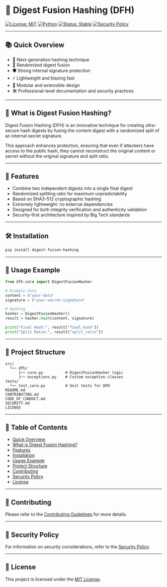 # 🚀 Digest Fusion Hashing (DFH)

[![License: MIT](https://img.shields.io/badge/license-MIT-green.svg)](LICENSE)
[![Python](https://img.shields.io/badge/python-3.10%2B-blue.svg)](https://www.python.org/)
[![Status: Stable](https://img.shields.io/badge/status-stable-brightgreen.svg)]()
[![Security Policy](https://img.shields.io/badge/security-active-critical.svg)](./SECURITY.md)

---

## 📚 Quick Overview

- 🔐 Next-generation hashing technique
- 🎲 Randomized digest fusion
- 🛡️ Strong internal signature protection
- ⚡ Lightweight and blazing fast
- 🧬 Modular and extensible design
- 🛠️ Professional-level documentation and security practices

---

## 🧐 What is Digest Fusion Hashing?

Digest Fusion Hashing (DFH) is an innovative technique for creating ultra-secure hash digests by fusing the content digest with a randomized split of an internal secret signature.

This approach enhances protection, ensuring that even if attackers have access to the public hash, they cannot reconstruct the original content or secret without the original signature and split ratio.

---

## 📜 Features

- Combine two independent digests into a single final digest
- Randomized splitting ratio for maximum unpredictability
- Based on SHA3-512 cryptographic hashing
- Extremely lightweight: no external dependencies
- Designed for both integrity verification and authenticity validation
- Security-first architecture inspired by Big Tech standards

---

## 🛠️ Installation

```bash
pip install digest-fusion-hashing
```

---

## 🚀 Usage Example

```python
from dfh.core import DigestFusionHasher

# Example data
content = b"your-data"
signature = b"your-secret-signature"

# Hashing
hasher = DigestFusionHasher()
result = hasher.hash(content, signature)

print("Final Hash:", result["final_hash"])
print("Split Ratio:", result["split_ratio"])
```

---

## 📂 Project Structure

```plaintext
src/
  └── dfh/
      ├── core.py          # DigestFusionHasher logic
      ├── exceptions.py    # Custom exception classes
tests/
  └── test_core.py         # Unit tests for DFH
README.md
CONTRIBUTING.md
CODE_OF_CONDUCT.md
SECURITY.md
LICENSE
```

---

## 📁 Table of Contents

- [Quick Overview](#-quick-overview)
- [What is Digest Fusion Hashing?](#-what-is-digest-fusion-hashing)
- [Features](#-features)
- [Installation](#-installation)
- [Usage Example](#-usage-example)
- [Project Structure](#-project-structure)
- [Contributing](#-contributing)
- [Security Policy](#-security-policy)
- [License](#-license)

---

## 🤝 Contributing

Please refer to the [Contributing Guidelines](./CONTRIBUTING.md) for more details.

---

## 🔐 Security Policy

For information on security considerations, refer to the [Security Policy](./SECURITY.md).

---

## 📝 License

This project is licensed under the [MIT License](./LICENSE).